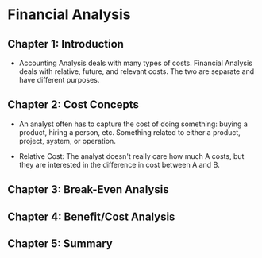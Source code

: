 # Financial Analysis

## Chapter 1: Introduction
* Accounting Analysis deals with many types of costs. Financial Analysis deals with relative, future, and relevant costs. The two are separate and have different purposes.

## Chapter 2: Cost Concepts
* An analyst often has to capture the cost of doing something: buying a product, hiring a person, etc. Something related to either a product, project, system, or operation.

* Relative Cost: The analyst doesn't really care how much A costs, but they are interested in the difference in cost between A and B.

## Chapter 3: Break-Even Analysis

## Chapter 4: Benefit/Cost Analysis

## Chapter 5: Summary
